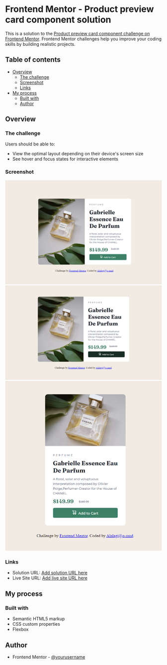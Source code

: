# Frontend Mentor - Product preview card component solution

This is a solution to the [Product preview card component challenge on Frontend Mentor](https://www.frontendmentor.io/challenges/product-preview-card-component-GO7UmttRfa). Frontend Mentor challenges help you improve your coding skills by building realistic projects. 

## Table of contents

- [Overview](#overview)
  - [The challenge](#the-challenge)
  - [Screenshot](#screenshot)
  - [Links](#links)
- [My process](#my-process)
  - [Built with](#built-with)
  - [Author](#author)

## Overview

### The challenge

Users should be able to:

- View the optimal layout depending on their device's screen size
- See hover and focus states for interactive elements

### Screenshot

![](Screenshots/Screenshot_1.png)
![](Screenshots/Screenshot_2.png)
![](Screenshots/Screenshot_3.png)

### Links

- Solution URL: [Add solution URL here](https://your-solution-url.com)
- Live Site URL: [Add live site URL here](https://o-mnd.github.io/product-preview-card-component.github.io/)

## My process

### Built with

- Semantic HTML5 markup
- CSS custom properties
- Flexbox


## Author


- Frontend Mentor - [@yourusername](https://https://www.frontendmentor.io/profile/o-mnd)


